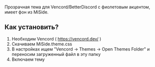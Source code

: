 Прозрачная тема для Vencord/BetterDiscord с фиолетовым акцентом, имеет фон из MiSide.

## Как установить?
1. Необходим Vencord ( https://vencord.dev/ )
2. Скачиваем MiSide.theme.css
3. В настройках ищем "Vencord -> Themes -> Open Themes Folder" и переносим загруженный файл в эту папку
4. Включаем тему
